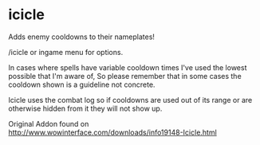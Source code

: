 icicle
======

Adds enemy cooldowns to their nameplates!

/icicle or ingame menu for options.

In cases where spells have variable cooldown times I've used the lowest possible that I'm aware of, So please remember that in some cases the cooldown shown is a guideline not concrete.

Icicle uses the combat log so if cooldowns are used out of its range or are otherwise hidden from it they will not show up.

Original Addon found on http://www.wowinterface.com/downloads/info19148-Icicle.html
